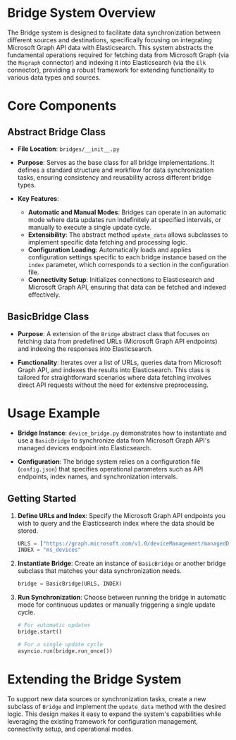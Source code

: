 # Bridge System Overview

The Bridge system is designed to facilitate data synchronization between different sources and destinations, specifically focusing on integrating Microsoft Graph API data with Elasticsearch. This system abstracts the fundamental operations required for fetching data from Microsoft Graph (via the `Msgraph` connector) and indexing it into Elasticsearch (via the `Elk` connector), providing a robust framework for extending functionality to various data types and sources.

# Core Components

## Abstract Bridge Class

- **File Location**: `bridges/__init__.py`

- **Purpose**: Serves as the base class for all bridge implementations. It defines a standard structure and workflow for data synchronization tasks, ensuring consistency and reusability across different bridge types.

- **Key Features**:
    - **Automatic and Manual Modes**: Bridges can operate in an automatic mode where data updates run indefinitely at specified intervals, or manually to execute a single update cycle.
    - **Extensibility**: The abstract method `update_data` allows subclasses to implement specific data fetching and processing logic.
    - **Configuration Loading**: Automatically loads and applies configuration settings specific to each bridge instance based on the `index` parameter, which corresponds to a section in the configuration file.
    - **Connectivity Setup**: Initializes connections to Elasticsearch and Microsoft Graph API, ensuring that data can be fetched and indexed effectively.

## BasicBridge Class

- **Purpose**: A extension of the `Bridge` abstract class that focuses on fetching data from predefined URLs (Microsoft Graph API endpoints) and indexing the responses into Elasticsearch.

- **Functionality**: Iterates over a list of URLs, queries data from Microsoft Graph API, and indexes the results into Elasticsearch. This class is tailored for straightforward scenarios where data fetching involves direct API requests without the need for extensive preprocessing.

# Usage Example

- **Bridge Instance**: `device_bridge.py` demonstrates how to instantiate and use a `BasicBridge` to synchronize data from Microsoft Graph API's managed devices endpoint into Elasticsearch.

- **Configuration**: The bridge system relies on a configuration file (`config.json`) that specifies operational parameters such as API endpoints, index names, and synchronization intervals.

## Getting Started

1. **Define URLs and Index**: Specify the Microsoft Graph API endpoints you wish to query and the Elasticsearch index where the data should be stored.

    ```python
    URLS = ["https://graph.microsoft.com/v1.0/deviceManagement/managedDevices"]
    INDEX = "ms_devices"
    ```

2. **Instantiate Bridge**: Create an instance of `BasicBridge` or another bridge subclass that matches your data synchronization needs.

    ```python
    bridge = BasicBridge(URLS, INDEX)
    ```

3. **Run Synchronization**: Choose between running the bridge in automatic mode for continuous updates or manually triggering a single update cycle.

    ```python
    # For automatic updates
    bridge.start()

    # For a single update cycle
    asyncio.run(bridge.run_once())
    ```

# Extending the Bridge System

To support new data sources or synchronization tasks, create a new subclass of `Bridge` and implement the `update_data` method with the desired logic. This design makes it easy to expand the system's capabilities while leveraging the existing framework for configuration management, connectivity setup, and operational modes.